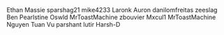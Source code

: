 Ethan Massie
sparshag21
mike4233
Laronk
Auron
danilomfreitas
zeeslag
Ben Pearlstine
Oswld
MrToastMachine
zbouvier
Mxcul1
MrToastMachine
Nguyen Tuan Vu
parshant
lutir
Harsh-D
